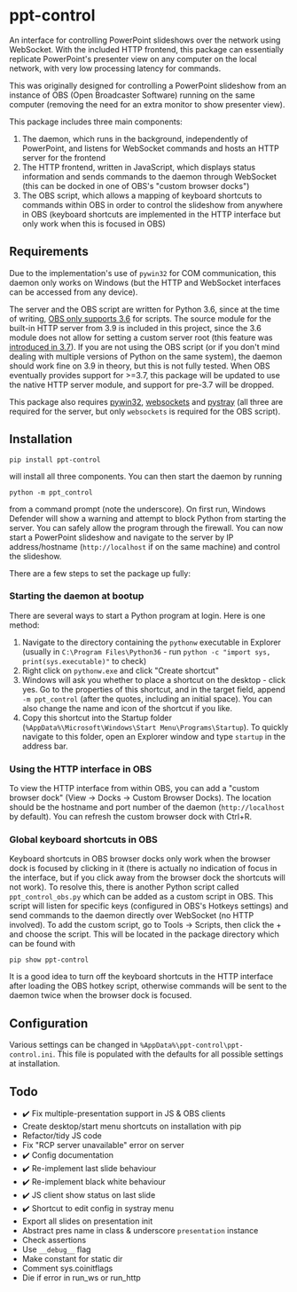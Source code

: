 # ppt-control

An interface for controlling PowerPoint slideshows over the network using WebSocket. With the included HTTP frontend, this package can essentially replicate PowerPoint's presenter view on any computer on the local network, with very low processing latency for commands.

This was originally designed for controlling a PowerPoint slideshow from an instance of OBS (Open Broadcaster Software) running on the same computer (removing the need for an extra monitor to show presenter view).

This package includes three main components:

1. The daemon, which runs in the background, independently of PowerPoint, and listens for WebSocket commands and hosts an HTTP server for the frontend
2. The HTTP frontend, written in JavaScript, which displays status information and sends commands to the daemon through WebSocket (this can be docked in one of OBS's "custom browser docks")
3. The OBS script, which allows a mapping of keyboard shortcuts to commands within OBS in order to control the slideshow from anywhere in OBS (keyboard shortcuts are implemented in the HTTP interface but only work when this is focused in OBS)

## Requirements

Due to the implementation's use of `pywin32` for COM communication, this daemon only works on Windows (but the HTTP and WebSocket interfaces can be accessed from any device).

The server and the OBS script are written for Python 3.6, since at the time of writing, [OBS only supports 3.6](https://obsproject.com/wiki/Getting-Started-With-OBS-Scripting) for scripts. The source module for the built-in HTTP server from 3.9 is included in this project, since the 3.6 module does not allow for setting a custom server root (this feature was [introduced in 3.7](https://docs.python.org/3/library/http.server.html#http.server.SimpleHTTPRequestHandler)). If you are not using the OBS script (or if you don't mind dealing with multiple versions of Python on the same system), the daemon should work fine on 3.9 in theory, but this is not fully tested. When OBS eventually provides support for >=3.7, this package will be updated to use the native HTTP server module, and support for pre-3.7 will be dropped.

This package also requires [pywin32](https://pypi.org/project/pywin32/), [websockets](https://pypi.org/project/websockets/) and [pystray](https://pypi.org/project/pystray/) (all three are required for the server, but only `websockets` is required for the OBS script).


## Installation

`pip install ppt-control`

will install all three components. You can then start the daemon by running 

`python -m ppt_control`

from a command prompt (note the underscore). On first run, Windows Defender will show a warning and attempt to block Python from starting the server. You can safely allow the program through the firewall. You can now start a PowerPoint slideshow and navigate to the server by IP address/hostname (`http://localhost` if on the same machine) and control the slideshow.

There are a few steps to set the package up fully:

### Starting the daemon at bootup

There are several ways to start a Python program at login. Here is one method:

1. Navigate to the directory containing the `pythonw` executable in Explorer (usually in `C:\Program Files\Python36` - run `python -c "import sys, print(sys.executable)"` to check)
2. Right click on `pythonw.exe` and click "Create shortcut"
3. Windows will ask you whether to place a shortcut on the desktop - click yes. Go to the properties of this shortcut, and in the target field, append ` -m ppt_control` (after the quotes, including an initial space). You can also change the name and icon of the shortcut if you like.
4. Copy this shortcut into the Startup folder (`%AppData%\Microsoft\Windows\Start Menu\Programs\Startup`). To quickly navigate to this folder, open an Explorer window and type `startup` in the address bar.

### Using the HTTP interface in OBS

To view the HTTP interface from within OBS, you can add a "custom browser dock" (View -> Docks -> Custom Browser Docks). The location should be the hostname and port number of the daemon (`http://localhost` by default). You can refresh the custom browser dock with Ctrl+R.

### Global keyboard shortcuts in OBS

Keyboard shortcuts in OBS browser docks only work when the browser dock is focused by clicking in it (there is actually no indication of focus in the interface, but if you click away from the browser dock the shortcuts will not work). To resolve this, there is another Python script called `ppt_control_obs.py` which can be added as a custom script in OBS. This script will listen for specific keys (configured in OBS's Hotkeys settings) and send commands to the daemon directly over WebSocket (no HTTP involved). To add the custom script, go to Tools -> Scripts, then click the + and choose the script. This will be located in the package directory which can be found with

`pip show ppt-control`

It is a good idea to turn off the keyboard shortcuts in the HTTP interface after loading the OBS hotkey script, otherwise commands will be sent to the daemon twice when the browser dock is focused.

## Configuration

Various settings can be changed in `%AppData%\ppt-control\ppt-control.ini`. This file is populated with the defaults for all possible settings at installation.

## Todo

- ✔️ Fix multiple-presentation support in JS & OBS clients
- Create desktop/start menu shortcuts on installation with pip
- Refactor/tidy JS code
- Fix "RCP server unavailable" error on server
- ✔️ Config documentation
- ✔️ Re-implement last slide behaviour
- ✔️ Re-implement black white behaviour
- ✔️ JS client show status on last slide
- ✔️ Shortcut to edit config in systray menu
- Export all slides on presentation init
- Abstract pres name in class & underscore `presentation` instance
- Check assertions
- Use `__debug__` flag
- Make constant for static dir
- Comment sys.coinitflags
- Die if error in run_ws or run_http